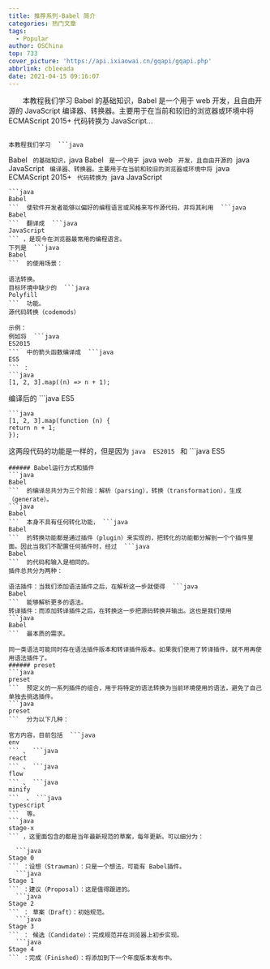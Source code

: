 ```yaml
---
title: 推荐系列-Babel 简介
categories: 热门文章
tags:
  - Popular
author: OSChina
top: 733
cover_picture: 'https://api.ixiaowai.cn/gqapi/gqapi.php'
abbrlink: cb1eeada
date: 2021-04-15 09:16:07
---
```


&emsp;&emsp;本教程我们学习 Babel 的基础知识，Babel 是一个用于 web 开发，且自由开源的 JavaScript 编译器、转换器。主要用于在当前和较旧的浏览器或环境中将 ECMAScript 2015+ 代码转换为 JavaScript...
<!-- more -->

                                                                                                                                                                                        本教程我们学习  ```java 
  Babel 
  ```  的基础知识， ```java 
  Babel
  ```  是一个用于  ```java 
  web
  ```  开发，且自由开源的  ```java 
  JavaScript
  ```  编译器、转换器。主要用于在当前和较旧的浏览器或环境中将  ```java 
  ECMAScript 2015+
  ```  代码转换为  ```java 
  JavaScript
  ```  的向后兼容版本。 
 ```java 
  Babel
  ```  使软件开发者能够以偏好的编程语言或风格来写作源代码，并将其利用  ```java 
  Babel
  ```  翻译成  ```java 
  JavaScript
  ``` ，是现今在浏览器最常用的编程语言。 
下列是  ```java 
  Babel
  ```  的使用场景： 
 
 语法转换。 
 目标环境中缺少的  ```java 
  Polyfill
  ```  功能。 
 源代码转换（codemods） 
 
示例： 
例如将  ```java 
  ES2015
  ```  中的箭头函数编译成  ```java 
  ES5
  ``` ： 
 ```java 
  [1, 2, 3].map((n) => n + 1);

  ```  
编译后的  ```java 
  ES5
  ```  代码如下所示： 
 ```java 
  [1, 2, 3].map(function (n) {
  return n + 1;
});

  ```  
这两段代码的功能是一样的，但是因为  ```java 
  ES2015
  ```  和  ```java 
  ES5
  ```  的语法有所不同，所以���译后的代码也不同。 
###### Babel运行方式和插件 
 ```java 
  Babel
  ```  的编译总共分为三个阶段：解析（parsing），转换（transformation），生成（generate）。 
 ```java 
  Babel
  ```  本身不具有任何转化功能， ```java 
  Babel
  ```  的转换功能都是通过插件（plugin）来实现的，把转化的功能都分解到一个个插件里面。因此当我们不配置任何插件时，经过  ```java 
  Babel
  ```  的代码和输入是相同的。 
插件总共分为两种： 
 
 语法插件：当我们添加语法插件之后，在解析这一步就使得  ```java 
  Babel
  ```  能够解析更多的语法。 
 转译插件：而添加转译插件之后，在转换这一步把源码转换并输出。这也是我们使用  ```java 
  Babel
  ```  最本质的需求。 
 
同一类语法可能同时存在语法插件版本和转译插件版本。如果我们使用了转译插件，就不用再使用语法插件了。 
###### preset 
 ```java 
  preset
  ```  预定义的一系列插件的组合，用于将特定的语法转换为当前环境使用的语法，避免了自己单独去挑选插件。 
 ```java 
  preset
  ```  分为以下几种： 
 
 官方内容，目前包括  ```java 
  env
  ``` 、 ```java 
  react
  ``` 、 ```java 
  flow
  ``` 、 ```java 
  minify
  ```  、 ```java 
  typescript
  ```  等。 
  ```java 
  stage-x
  ``` ，这里面包含的都是当年最新规范的草案，每年更新。可以细分为： 
   
    ```java 
  Stage 0
  ``` ：设想（Strawman）：只是一个想法，可能有 Babel插件。 
    ```java 
  Stage 1
  ``` ：建议（Proposal）：这是值得跟进的。 
    ```java 
  Stage 2
  ``` ： 草案（Draft）：初始规范。 
    ```java 
  Stage 3
  ``` ： 候选（Candidate）：完成规范并在浏览器上初步实现。 
    ```java 
  Stage 4
  ``` ：完成（Finished）：将添加到下一个年度版本发布中。 
    

                                        